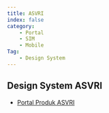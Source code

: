 ```yaml
---
title: ASVRI
index: false
category: 
    - Portal 
    - SIM 
    - Mobile
Tag: 
    - Design System
---
```


## Design System ASVRI

- [Portal Produk ASVRI](https://asvri.ai/)
